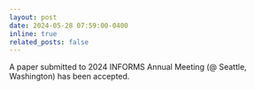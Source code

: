 ```yaml
---
layout: post
date: 2024-05-28 07:59:00-0400
inline: true
related_posts: false
---
```


A paper submitted to 2024 INFORMS Annual Meeting (@ Seattle, Washington) has been accepted.